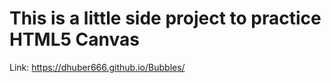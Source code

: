 # This is a little side project to practice HTML5 Canvas

Link: https://dhuber666.github.io/Bubbles/
